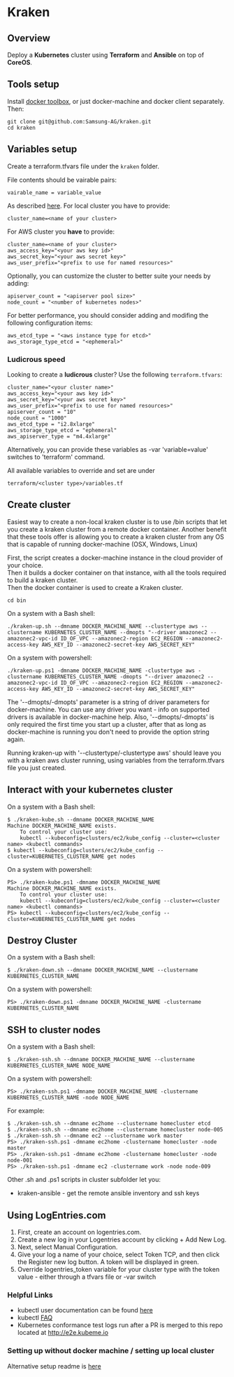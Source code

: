 # Kraken
## Overview
Deploy a __Kubernetes__ cluster using __Terraform__  and __Ansible__ on top of __CoreOS__.

## Tools setup
Install [docker toolbox](https://www.docker.com/docker-toolbox), or just docker-machine and docker client separately.  
Then:

    git clone git@github.com:Samsung-AG/kraken.git
    cd kraken

## Variables setup

Create a terraform.tfvars file under the `kraken` folder.

File contents should be vairable pairs:

    vairable_name = variable_value

As described [here](https://www.terraform.io/intro/getting-started/variables.html). For local cluster you have to provide:

    cluster_name=<name of your cluster> 

For AWS cluster you __have__ to provide:

    cluster_name=<name of your cluster>
    aws_access_key="<your aws key id>"
    aws_secret_key="<your aws secret key>"
    aws_user_prefix="<prefix to use for named resources>"

Optionally, you can customize the cluster to better suite your needs by adding:

    apiserver_count = "<apiserver pool size>"
    node_count = "<number of kubernetes nodes>"

For better performance, you should consider adding and modifing the following configuration items:

    aws_etcd_type = "<aws instance type for etcd>"
    aws_storage_type_etcd = "<ephemeral>"

### Ludicrous speed

Looking to create a **ludicrous** cluster? Use the following `terraform.tfvars`:

    cluster_name="<your cluster name>"
    aws_access_key="<your aws key id>"
    aws_secret_key="<your aws secret key>"
    aws_user_prefix="<prefix to use for named resources>"
    apiserver_count = "10"
    node_count = "1000"
    aws_etcd_type = "i2.8xlarge"
    aws_storage_type_etcd = "ephemeral"
    aws_apiserver_type = "m4.4xlarge"

Alternatively, you can provide these variables as -var 'variable=value' switches to 'terraform' command.

All available variables to override and set are under

    terraform/<cluster type>/variables.tf
    
## Create cluster

Easiest way to create a non-local kraken cluster is to use /bin scripts that let you create a kraken cluster from a remote docker container.
Another benefit that these tools offer is allowing you to create a kraken cluster from any OS that is capable of running docker-machine (OSX, Windows, Linux)  

First, the script creates a docker-machine instance in the cloud provider of your choice.  
Then it builds a docker container on that instance, with all the tools required to build a kraken cluster.  
Then the docker container is used to create a Kraken cluster.

    cd bin
    
On a system with a Bash shell:

    ./kraken-up.sh --dmname DOCKER_MACHINE_NAME --clustertype aws --clustername KUBERNETES_CLUSTER_NAME --dmopts "--driver amazonec2 --amazonec2-vpc-id ID_OF_VPC --amazonec2-region EC2_REGION --amazonec2-access-key AWS_KEY_ID --amazonec2-secret-key AWS_SECRET_KEY"
    
On a system with powershell:

    ./kraken-up.ps1 -dmname DOCKER_MACHINE_NAME -clustertype aws -clustername KUBERNETES_CLUSTER_NAME -dmopts "--driver amazonec2 --amazonec2-vpc-id ID_OF_VPC --amazonec2-region EC2_REGION --amazonec2-access-key AWS_KEY_ID --amazonec2-secret-key AWS_SECRET_KEY"
    
The '--dmopts/-dmopts' parameter is a string of driver parameters for docker-machine. You can use any driver you want - info on supported drivers is available in docker-machine help. Also, '--dmopts/-dmopts' is only required the first time you start up a cluster, after that as long as docker-machine is running you don't need to provide the option string again.  

Running kraken-up with '--clustertype/-clustertype aws' should leave you with a kraken aws cluster running, using variables from the terraform.tfvars file you just created.  

## Interact with your kubernetes cluster
On a system with a Bash shell:

    $ ./kraken-kube.sh --dmname DOCKER_MACHINE_NAME
    Machine DOCKER_MACHINE_NAME exists.
        To control your cluster use:
        kubectl --kubeconfig=clusters/ec2/kube_config --cluster=<cluster name> <kubectl commands>
    $ kubectl --kubeconfig=clusters/ec2/kube_config --cluster=KUBERNETES_CLUSTER_NAME get nodes

On a system with powershell:

    PS> ./kraken-kube.ps1 -dmname DOCKER_MACHINE_NAME
    Machine DOCKER_MACHINE_NAME exists.
        To control your cluster use:
        kubectl --kubeconfig=clusters/ec2/kube_config --cluster=<cluster name> <kubectl commands>
    PS> kubectl --kubeconfig=clusters/ec2/kube_config --cluster=KUBERNETES_CLUSTER_NAME get nodes
    
## Destroy Cluster
On a system with a Bash shell:

    $ ./kraken-down.sh --dmname DOCKER_MACHINE_NAME --clustername KUBERNETES_CLUSTER_NAME
    
On a system with powershell:

    PS> ./kraken-down.ps1 -dmname DOCKER_MACHINE_NAME -clustername KUBERNETES_CLUSTER_NAME

## SSH to cluster nodes
On a system with a Bash shell:

    $ ./kraken-ssh.sh --dmname DOCKER_MACHINE_NAME --clustername KUBERNETES_CLUSTER_NAME NODE_NAME
    
On a system with powershell:

    PS> ./kraken-ssh.ps1 -dmname DOCKER_MACHINE_NAME -clustername KUBERNETES_CLUSTER_NAME -node NODE_NAME

For example:

    $ ./kraken-ssh.sh --dmname ec2home --clustername homecluster etcd
    $ ./kraken-ssh.sh --dmname ec2home --clustername homecluster node-005
    $ ./kraken-ssh.sh --dmname ec2 --clustername work master
    PS> ./kraken-ssh.ps1 -dmname ec2home -clustername homecluster -node master
    PS> ./kraken-ssh.ps1 -dmname ec2home -clustername homecluster -node node-001
    PS> ./kraken-ssh.ps1 -dmname ec2 -clustername work -node node-009
    
Other .sh and .ps1 scripts in cluster subfolder let you:
* kraken-ansible - get the remote ansible inventory and ssh keys

## Using LogEntries.com
1. First, create an account on logentries.com.
2. Create a new log in your Logentries account by clicking + Add New Log.
3. Next, select Manual Configuration.
4. Give your log a name of your choice, select Token TCP, and then click the Register new log button. A token will be displayed in green.
5. Override logentries_token variable for your cluster type with the token value - either through a tfvars file or -var switch    

### Helpful Links
* kubectl user documentation can be found [here](https://github.com/GoogleCloudPlatform/kubernetes/blob/master/docs/kubectl.md)
* kubectl [FAQ](https://github.com/GoogleCloudPlatform/kubernetes/wiki/User-FAQ)
* Kubernetes conformance test logs run after a PR is merged to this repo located at http://e2e.kubeme.io

### Setting up without docker machine / setting up local cluster
Alternative setup readme is [here](README-NO-DOCKERMACHINE.md)